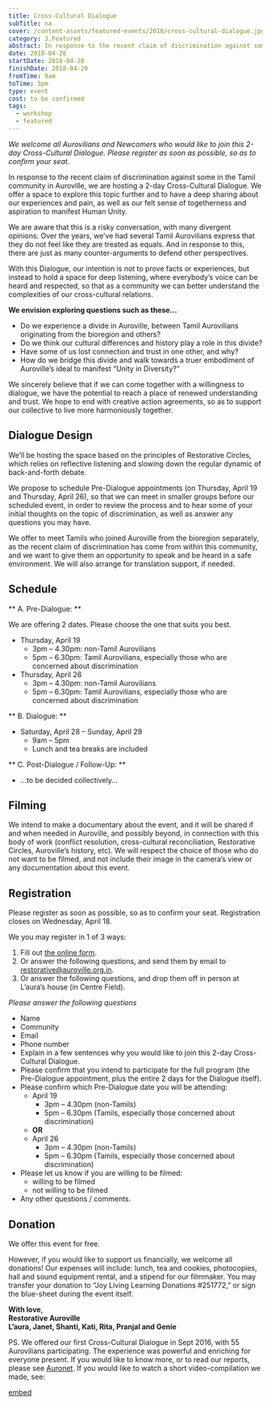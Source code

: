 ```yaml
---
title: Cross-Cultural Dialogue
subTitle: na
cover: /content-assets/featured-events/2018/cross-cultural-dialogue.jpg
category: 3.Featured
abstract: In response to the recent claim of discrimination against some in the Tamil community in Auroville, we are hosting a 2-day Cross-Cultural Dialogue. We offer a space to explore this topic further and to have a deep sharing about our experiences and pain, as well as our felt sense of togetherness and aspiration to manifest Human Unity.
date: 2018-04-28
startDate: 2018-04-28
finishDate: 2018-04-29
fromTime: 9am
toTime: 5pm
type: event
cost: to be confirmed
tags:
  - workshop
  - featured
---
```


_We welcome all Aurovilians and Newcomers who would like to join this 2-day Cross-Cultural Dialogue. Please register as soon as possible, so as to confirm your seat._

In response to the recent claim of discrimination against some in the Tamil community in Auroville, we are hosting a 2-day Cross-Cultural Dialogue. We offer a space to explore this topic further and to have a deep sharing about our experiences and pain, as well as our felt sense of togetherness and aspiration to manifest Human Unity.

We are aware that this is a risky conversation, with many divergent opinions. Over the years, we’ve had several Tamil Aurovilians express that they do not feel like they are treated as equals. And in response to this, there are just as many counter-arguments to defend other perspectives.

With this Dialogue, our intention is not to prove facts or experiences, but instead to hold a space for deep listening, where everybody’s voice can be heard and respected, so that as a community we can better understand the complexities of our cross-cultural relations.

**We envision exploring questions such as these…**

* Do we experience a divide in Auroville, between Tamil Aurovilians originating from the bioregion and others?
* Do we think our cultural differences and history play a role in this divide?
* Have some of us lost connection and trust in one other, and why?
* How do we bridge this divide and walk towards a truer embodiment of Auroville’s ideal to manifest “Unity in Diversity?”

We sincerely believe that if we can come together with a willingness to dialogue, we have the potential to reach a place of renewed understanding and trust. We hope to end with creative action agreements, so as to support our collective to live more harmoniously together.

## Dialogue Design

We’ll be hosting the space based on the principles of Restorative Circles, which relies on reflective listening and slowing down the regular dynamic of back-and-forth debate.

We propose to schedule Pre-Dialogue appointments (on Thursday, April 19 and Thursday, April 26), so that we can meet in smaller groups before our scheduled event, in order to review the process and to hear some of your initial thoughts on the topic of discrimination, as well as answer any questions you may have.

We offer to meet Tamils who joined Auroville from the bioregion separately, as the recent claim of discrimination has come from within this community, and we want to give them an opportunity to speak and be heard in a safe environment. We will also arrange for translation support, if needed.

## Schedule

** A. Pre-Dialogue: **

We are offering 2 dates. Please choose the one that suits you best.

* Thursday, April 19
  * 3pm – 4.30pm: non-Tamil Aurovilians
  * 5pm – 6.30pm: Tamil Aurovilians, especially those who are concerned about discrimination
* Thursday, April 26
  * 3pm – 4.30pm: non-Tamil Aurovilians
  * 5pm – 6.30pm: Tamil Aurovilians, especially those who are concerned about discrimination

** B. Dialogue: ** 

* Saturday, April 28 – Sunday, April 29
  * 9am – 5pm
  * Lunch and tea breaks are included

** C. Post-Dialogue / Follow-Up: ** 

* …to be decided collectively…

## Filming

We intend to make a documentary about the event, and it will be shared if and when needed in Auroville, and possibly beyond, in connection with this body of work (conflict resolution, cross-cultural reconciliation, Restorative Circles, Auroville’s history, etc). We will respect the choice of those who do not want to be filmed, and not include their image in the camera’s view or any documentation about this event.

## Registration

Please register as soon as possible, so as to confirm your seat. Registration closes on Wednesday, April 18.

We you may register in 1 of 3 ways:

1. Fill out [the online form](https://bit.ly/2Ef3nLI).
2. Or answer the following questions, and send them by email to restorative@auroville.org.in.
3. Or answer the following questions, and drop them off in person at L’aura’s house (in Centre Field).

_Please answer the following questions_

* Name
* Community
* Email
* Phone number
* Explain in a few sentences why you would like to join this 2-day Cross-Cultural Dialogue.
* Please confirm that you intend to participate for the full program (the Pre-Dialogue appointment, plus the entire 2 days for the Dialogue itself).
* Please confirm which Pre-Dialogue date you will be attending:
  * April 19
    * 3pm – 4.30pm (non-Tamils)
    * 5pm – 6.30pm (Tamils, especially those concerned about discrimination)
  * **OR**
  * April 26
    * 3pm – 4.30pm (non-Tamils)
    * 5pm – 6.30pm (Tamils, especially those concerned about discrimination)
* Please let us know if you are willing to be filmed:
  * willing to be filmed
  * not willing to be filmed
* Any other questions / comments.

## Donation

We offer this event for free.

However, if you would like to support us financially, we welcome all donations! Our expenses will include: lunch, tea and cookies, photocopies, hall and sound equipment rental, and a stipend for our filmmaker. You may transfer your donation to “Joy Living Learning Donations #251772,” or sign the blue-sheet during the event itself.

__With love__,  
__Restorative Auroville__  
__L’aura, Janet, Shanti, Kati, Rita, Pranjal and Genie__  

PS. We offered our first Cross-Cultural Dialogue in Sept 2016, with 55 Aurovilians participating. The experience was powerful and enriching for everyone present. If you would like to know more, or to read our reports, please see [Auronet](https://www.auroville.org.in/article/60486). If you would like to watch a short video-compilation we made, see:

[embed](https://www.youtube.com/watch?v=3J4SeG6LfCQ&t=891s)
